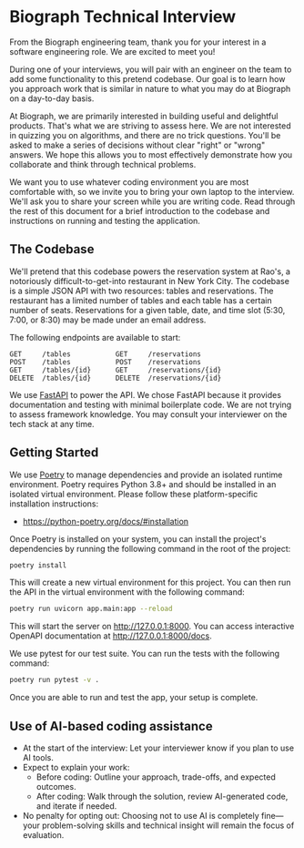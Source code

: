 # Biograph Technical Interview

From the Biograph engineering team, thank you for your interest in a software 
engineering role. We are excited to meet you!

During one of your interviews, you will pair with an engineer on the team to add some
functionality to this pretend codebase. Our goal is to learn how you approach work 
that is similar in nature to what you may do at Biograph on a day-to-day basis.

At Biograph, we are primarily interested in building useful and delightful products.
That's what we are striving to assess here. We are not interested in quizzing you on
algorithms, and there are no trick questions. You'll be asked to make a series of
decisions without clear "right" or "wrong" answers. We hope this allows you to most 
effectively demonstrate how you collaborate and think through technical problems.

We want you to use whatever coding environment you are most comfortable with, so we
invite you to bring your own laptop to the interview. We'll ask you to share your
screen while you are writing code. Read through the rest of this document for a brief
introduction to the codebase and instructions on running and testing the application.

## The Codebase

We'll pretend that this codebase powers the reservation system at Rao's, a notoriously
difficult-to-get-into restaurant in New York City. The codebase is a simple JSON API 
with two resources: tables and reservations. The restaurant has a limited number of 
tables and each table has a certain number of seats. Reservations for a given table,
date, and time slot (5:30, 7:00, or 8:30) may be made under an email address. 

The following endpoints are available to start:

```plaintext
GET     /tables           GET     /reservations
POST    /tables           POST    /reservations
GET     /tables/{id}      GET     /reservations/{id}
DELETE  /tables/{id}      DELETE  /reservations/{id}
```

We use [FastAPI](https://fastapi.tiangolo.com/) to power the API. We chose FastAPI
because it provides documentation and testing with minimal boilerplate code. We are
not trying to assess framework knowledge. You may consult your interviewer on the 
tech stack at any time.

## Getting Started

We use [Poetry](https://python-poetry.org/) to manage dependencies and provide an
isolated runtime environment. Poetry requires Python 3.8+ and should be installed in 
an isolated virtual environment. Please follow these platform-specific installation
instructions:

 - https://python-poetry.org/docs/#installation

Once Poetry is installed on your system, you can install the project's dependencies 
by running the following command in the root of the project:

```bash
poetry install
```

This will create a new virtual environment for this project. You can then run the API
in the virtual environment with the following command:

```bash
poetry run uvicorn app.main:app --reload
```

This will start the server on http://127.0.0.1:8000. You can access interactive
OpenAPI documentation at http://127.0.0.1:8000/docs.

We use pytest for our test suite. You can run the tests with the following command:

```bash
poetry run pytest -v .
```

Once you are able to run and test the app, your setup is complete.

## Use of AI-based coding assistance
- At the start of the interview: Let your interviewer know if you plan to use AI tools.
- Expect to explain your work:
  - Before coding: Outline your approach, trade-offs, and expected outcomes.
  - After coding: Walk through the solution, review AI-generated code, and iterate if needed.
- No penalty for opting out: Choosing not to use AI is completely fine—your problem-solving skills and technical insight will remain the focus of evaluation.

